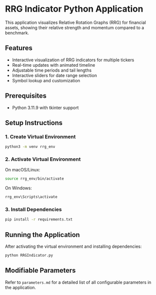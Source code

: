 # RRG Indicator Python Application

This application visualizes Relative Rotation Graphs (RRG) for financial assets, showing their relative strength and momentum compared to a benchmark.

## Features
- Interactive visualization of RRG indicators for multiple tickers
- Real-time updates with animated timeline
- Adjustable time periods and tail lengths
- Interactive sliders for date range selection
- Symbol lookup and customization

## Prerequisites
- Python 3.11.9 with tkinter support

## Setup Instructions

### 1. Create Virtual Environment
```bash
python3 -m venv rrg_env
```

### 2. Activate Virtual Environment
On macOS/Linux:
```bash
source rrg_env/bin/activate
```

On Windows:
```cmd
rrg_env\Scripts\activate
```

### 3. Install Dependencies
```bash
pip install -r requirements.txt
```

## Running the Application

After activating the virtual environment and installing dependencies:
```bash
python RRGIndicator.py
```

## Modifiable Parameters

Refer to `parameters.md` for a detailed list of all configurable parameters in the application.
